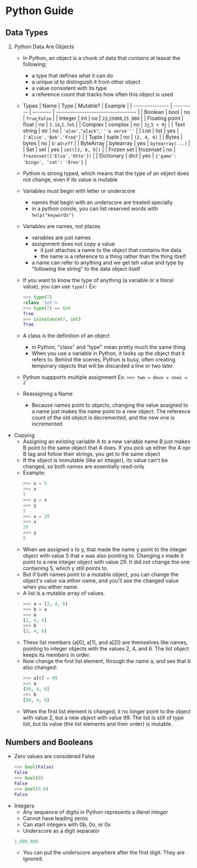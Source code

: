 # Python Guide

## Data Types
1. Python Data Are Objects
    - In Python, an object is a chunk of data that contains at leasat the following:
        - a type that defines what it can do
        - a unique id to distinguish it from other object
        - a value consistent with its type
        - a reference count that tracks how often this object is used
    - Types
        | Name            | Type      | Mutable? | Example                            |
        | --------------- | --------- | -------- | ---------------------------------- |
        | Boolean         | bool      | no       | `True`,`False`                     |
        | Integer         | int       | no       | `23`,`25000`,`25_000`              |
        | Floating point  | float     | no       | `3.14`,`2.7e5`                     |
        | Complex         | complex   | no       | `3j`,`5 + 9j`                      |
        | Text string     | str       | no       | `'alas'`,`"alack"`,`'''a verse'''` |
        | List            | list      | yes      | `['Alice','Bob','Fred']`           |
        | Tuple           | tuple     | no       | `(2, 4, 6)`                        |
        | Bytes           | bytes     | no       | `b'ab\xff`                         |
        | ByteArray       | bytearray | yes      | `bytearray(...)`                   | 
        | Set             | set       | yes      | `set([3, 6, 9])`                   |
        | Frozen set      | frozenset | no       | `frozenset(['Elsa','Otto'])`       |
        | Dictionary      | dict      | yes      | `{'game': 'bingo', 'cat': 'Oreo'}` |
    

    - Python is strong typed, which means that the type of an object does not change,
        even if its value is mutable
    - Variables must begin with letter or underscore
        - names that begin with an underscore are treated specially
        - in a python consle, you can list reserved words with `help("keywords")`
    - Variables are names, not places
        - variables are just names
        - assignment does not copy a value
            - it just attaches a name to the object that contains the data
            - the name is a reference to a thing rather than the thing itself
        - a name can refer to anything and we get teh value and type by "following the
            string" to the data object itself
    - If you want to know the type of anything (a variable or a literal value),
        you can use `type()` 
        Ex:
        ```python 
        >>> type(7)
        <class 'int'>
        >>> type(7) == int
        True
        >>> isinstance(7, int)
        True
        ```
    - A class is the definition of an object
        - in Python, "class" and "type" mean pretty much the same thing
        - When you use a variable in Python, it looks up the object that it refers to.
            Behind the scenes, Python is busy, often creating temporary objects that will
            be discarded a line or two later. 
    - Python suppports multiple assignment
        Ex: `>>> two = deux = zewi = 2`
    - Reassigning a Name
        - Because names point to objects, changing the value assigned to a name just
            makes the name point to a new object. The reference count of the old object
            is decremented, and the new one is incremented
- Copying
    - Assigning an existing variable A to a new variable name B just makes B point to
        the same object that A does. If you pick up either the A opr B tag and follow
        their strings, you get to the same object
    - If the object is immutable (like an integer), its value can't be changed, so
        both names are essentially read-only
    - Example:
        ```python
        >>> x = 5
        >>> x
        5
        >>> y = x
        >>> y
        5
        >>> x = 29
        >>> x
        29
        >>> y
        5
        ```
    - When we assigned x to y, that made the name y point to the integer object with
        value 5 that x was also pointing to. Changing x made it point to a new
        integer object with value 29. It did not change the one containing 5, which y
        still points to.
    - But if both names point to a mutable object, you can change the object's value
        via either name, and you'll see the changed value when you either name.
    - A list is a mutable array of values.
        ```python
        >>> a = [2, 4, 6]
        >>> b = a
        >>> a
        [2, 4, 6]
        >>> b
        [2, 4, 6]
        ```
    - These list members (a[0], a[1], and a[2]) are themselves like names, pointing
        to integer objects with the values 2, 4, and 6. The list object keeps its
        members in order.
    - Now change the first list element, through the name a, and see that b also
        changed:
        ```python
        >>> a[0] = 99
        >>> a
        [99, 4, 6]
        >>> b
        [99, 4, 6]
        ```
    - When the first list element is changed, it no longer point to the object
    with value 2, but a new object with value 99. The list is still of type list, but
    its value (the list elements and their order) is mutable.

## Numbers and Booleans
- Zero values are considered False
    ```Python
    >>> bool(False)
    False
    >>> bool(0)
    False
    >>> bool(0.0)
    False
    ```
- Integers
    - Any sequence of digits in Python represents a *literal integer*
    - Cannot have leading zeros
    - Can start integers with 0b, 0o, or 0x
    - Underscore as a digit separator
    ```Python
    1_000_000
    ```
    - You can put the underscore anywhere after the first digit. They are ignored. 
